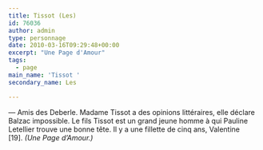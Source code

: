 ```yaml
---
title: Tissot (Les)
id: 76036
author: admin
type: personnage
date: 2010-03-16T09:29:48+00:00
excerpt: "Une Page d'Amour"
tags:
  - page
main_name: 'Tissot '
secondary_name: Les

---
```

— Amis des Deberle. Madame Tissot a des opinions littéraires, elle déclare Balzac impossible. Le fils Tissot est un grand jeune homme à qui Pauline Letellier trouve une bonne tête. Il y a une fillette de cinq ans, Valentine [19]. _(Une Page d&rsquo;Amour.)_